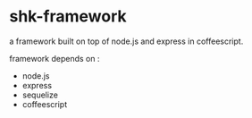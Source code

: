 shk-framework
=============

a framework built on top of node.js and express in coffeescript.

framework depends on :

- node.js
- express
- sequelize
- coffeescript
